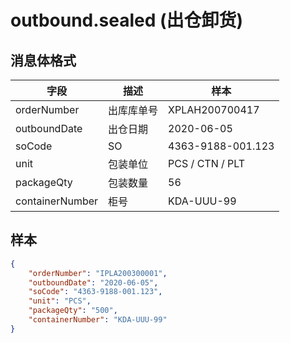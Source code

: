 # outbound.sealed (出仓卸货)

## 消息体格式

| 字段           | 描述              | 样本            |
|----------------|------------------ |---------------  |
| orderNumber    | 出库库单号        |XPLAH200700417   |
| outboundDate   | 出仓日期          |2020-06-05       |
| soCode         |  SO               |4363-9188-001.123|
| unit           | 包装单位          |PCS / CTN / PLT  |
| packageQty     | 包装数量          | 56              |
| containerNumber| 柜号              | KDA-UUU-99      |


## 样本

```json
{
    "orderNumber": "IPLA200300001",
    "outboundDate": "2020-06-05",
    "soCode": "4363-9188-001.123",
    "unit": "PCS",
    "packageQty": "500",
    "containerNumber": "KDA-UUU-99"
}
```

